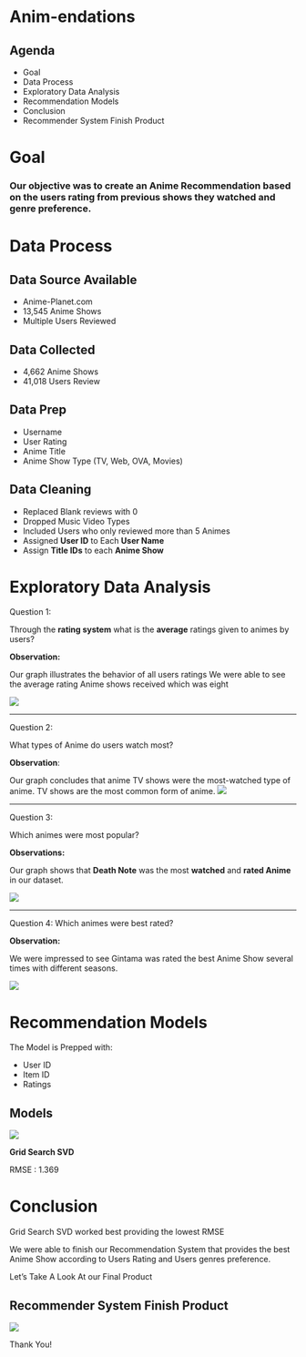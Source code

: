 # Anim-endations

## Agenda 
- Goal 
- Data Process
- Exploratory Data Analysis
- Recommendation Models
- Conclusion
- Recommender System Finish Product


# Goal
### Our objective was to create an Anime Recommendation based on the users rating from previous shows they watched and genre preference.


# Data Process

## Data Source Available
- Anime-Planet.com
- 13,545 Anime Shows
- Multiple Users Reviewed

## Data Collected 
- 4,662 Anime Shows
- 41,018 Users Review

## Data Prep
- Username
- User Rating
- Anime Title
- Anime Show Type (TV, Web, OVA, Movies)

## Data Cleaning
- Replaced Blank reviews with 0
- Dropped Music Video Types
- Included Users who only reviewed more than 5 Animes
- Assigned **User ID** to Each **User Name**
- Assign **Title IDs** to each **Anime Show**
  

# Exploratory Data Analysis
 Question 1:

  Through the **rating system** what is the **average** ratings given to animes by users?

**Observation:**

Our graph illustrates the behavior of all users ratings
We were able to see the average rating Anime shows received which was eight

![](images/freq_rating.png)

------
Question 2:

What types of Anime do users watch most?

**Observation**:

Our graph concludes that anime TV shows were the most-watched type of anime.
TV shows are the most common form of anime.
![](images/anime_type1.png)

----
Question 3:

Which animes were most popular?

**Observations:** 

Our graph shows that **Death Note** was the most **watched** and **rated Anime** in our dataset.

![](images/top20_most_rated.png)

----
Question 4:
Which animes were best rated?

**Observation:**

We were impressed to see Gintama was rated the best Anime Show several times with different seasons.

![](images/top20_best.png)

# Recommendation Models

The Model is Prepped with:
- User ID
- Item ID
- Ratings

## Models

![](images/Models.png)


**Grid Search SVD**

RMSE : 1.369

# Conclusion
Grid Search SVD worked best providing the lowest RMSE

We were able to finish our Recommendation System that provides the best Anime Show according to Users Rating and Users genres preference.

Let’s Take A Look At our Final Product

## Recommender System Finish Product
![](images/ezgif.com-video-to-gif.gif)

Thank You!